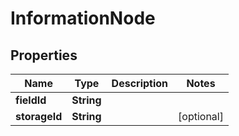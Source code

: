 
# InformationNode

## Properties
Name | Type | Description | Notes
------------ | ------------- | ------------- | -------------
**fieldId** | **String** |  | 
**storageId** | **String** |  |  [optional]



